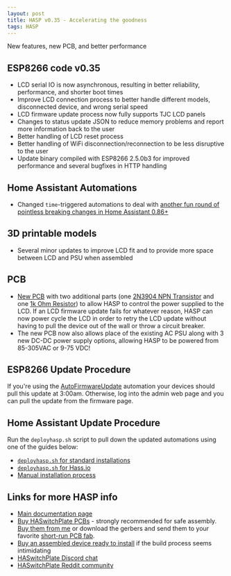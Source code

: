 ```yaml
---
layout: post
title: HASP v0.35 - Accelerating the goodness
tags: HASP
---
```


New features, new PCB, and better performance

## ESP8266 code v0.35

* LCD serial IO is now asynchronous, resulting in better reliability, performance, and shorter boot times
* Improve LCD connection process to better handle different models, disconnected device, and wrong serial speed
* LCD firmware update process now fully supports TJC LCD panels
* Changes to status update JSON to reduce memory problems and report more information back to the user
* Better handling of LCD reset process
* Better handling of WiFi disconnection/reconnection to be less disruptive to the user
* Update binary compiled with ESP8266 2.5.0b3 for improved performance and several bugfixes in HTTP handling

## Home Assistant Automations

* Changed `time`\-triggered automations to deal with [another fun round of pointless breaking changes in Home Assistant 0.86+](https://www.home-assistant.io/blog/2019/01/23/release-86/#noteworthy-breaking-changes)

## 3D printable models

* Several minor updates to improve LCD fit and to provide more space between LCD and PSU when assembled

## PCB

* [New PCB](https://github.com/aderusha/HASwitchPlate/tree/master/PCB) with two additional parts (one [2N3904 NPN Transistor](https://amzn.to/2TBCBFH) and one [1k Ohm Resistor](https://amzn.to/2t7UFvF)) to allow HASP to control the power supplied to the LCD.  If an LCD firmware update fails for whatever reason, HASP can now power cycle the LCD in order to retry the LCD update without having to pull the device out of the wall or throw a circuit breaker.
* The new PCB now also allows place of the existing AC PSU along with 3 new DC-DC power supply options, allowing HASP to be powered from 85-305VAC or 9-75 VDC!

## ESP8266 Update Procedure

If you're using the [AutoFirmwareUpdate](https://github.com/aderusha/HASwitchPlate/blob/master/Home_Assistant/hasp-examples/plate01/hasp_plate01_00_autofirmwareupdate.yaml) automation your devices should pull this update at 3:00am.  Otherwise, log into the admin web page and you can pull the update from the firmware page.

## Home Assistant Update Procedure

Run the `deployhasp.sh` script to pull down the updated automations using one of the guides below:

* [`deployhasp.sh` for standard installations](https://github.com/aderusha/HASwitchPlate/blob/master/Documentation/05_Home_Assistant.md#automatic-home-assistant-installation)
* [`deployhasp.sh` for Hass.io](https://github.com/aderusha/HASwitchPlate/blob/master/Documentation/05_Home_Assistant.md#hassio)
* [Manual installation process](https://github.com/aderusha/HASwitchPlate/blob/master/Documentation/05_Home_Assistant.md#manual-home-assistant-installation)

## Links for more HASP info

* [Main documentation page](https://github.com/aderusha/HASwitchPlate/tree/master/Documentation)
* [Buy HASwitchPlate PCBs](https://www.tindie.com/products/luma/ha-switchplate-hasp-pcb/) \- strongly recommended for safe assembly.  [Buy them from me](https://www.tindie.com/products/luma/ha-switchplate-hasp-pcb/) or download the gerbers and send them to your favorite [short-run PCB fab](http://www.allpcb.com/setinvite.aspx?inviteid=34099&url=https://www.allpcb.com/).
* [Buy an assembled device ready to install](https://www.tindie.com/products/luma/ha-switchplate-hasp-single-wide-assembled/) if the build process seems intimidating
* [HASwitchPlate Discord chat](https://discord.gg/tnBsMw4)
* [HASwitchPlate Reddit community](https://www.reddit.com/r/HASwitchPlate)